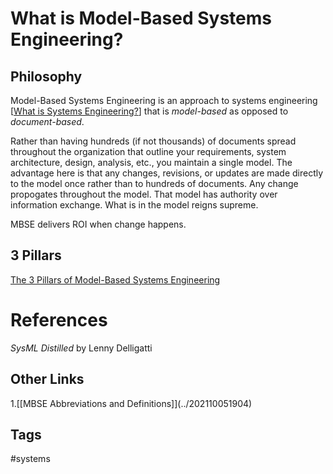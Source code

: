# What is Model-Based Systems Engineering? 

## Philosophy
Model-Based Systems Engineering is an approach to systems engineering [[What is Systems Engineering?](../202201080221)] that is *model-based* as opposed to *document-based*.  

Rather than having hundreds (if not thousands) of documents spread throughout the organization that outline your requirements, system architecture, design, analysis, etc., you maintain a single model. The advantage here is that any changes, revisions, or updates are made directly to the model once rather than to hundreds of documents. Any change propogates throughout the model. That model has authority over information exchange. What is in the model reigns supreme. 

MBSE delivers ROI when change happens.  

## 3 Pillars
[The 3 Pillars of Model-Based Systems Engineering](../202310270335)  

# References
*SysML Distilled* by Lenny Delligatti

## Other Links
1.[\[MBSE Abbreviations and Definitions]\](../202110051904) 

## Tags
#systems
